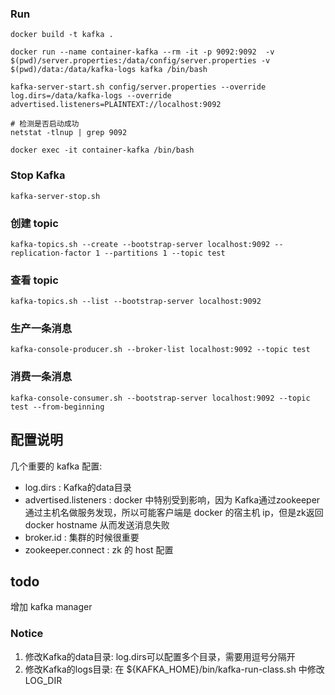 ### Run

```
docker build -t kafka .

docker run --name container-kafka --rm -it -p 9092:9092  -v $(pwd)/server.properties:/data/config/server.properties -v $(pwd)/data:/data/kafka-logs kafka /bin/bash

kafka-server-start.sh config/server.properties --override log.dirs=/data/kafka-logs --override advertised.listeners=PLAINTEXT://localhost:9092

# 检测是否启动成功
netstat -tlnup | grep 9092

docker exec -it container-kafka /bin/bash
```

### Stop Kafka

```
kafka-server-stop.sh
```

### 创建 topic
```
kafka-topics.sh --create --bootstrap-server localhost:9092 --replication-factor 1 --partitions 1 --topic test
```

### 查看 topic
```
kafka-topics.sh --list --bootstrap-server localhost:9092
```

### 生产一条消息
```
kafka-console-producer.sh --broker-list localhost:9092 --topic test
```

### 消费一条消息
```
kafka-console-consumer.sh --bootstrap-server localhost:9092 --topic test --from-beginning
```

## 配置说明
几个重要的 kafka 配置:

* log.dirs  : Kafka的data目录
* advertised.listeners  : docker 中特别受到影响，因为 Kafka通过zookeeper通过主机名做服务发现，所以可能客户端是 docker 的宿主机 ip，但是zk返回 docker hostname 从而发送消息失败
* broker.id : 集群的时候很重要
* zookeeper.connect : zk 的 host 配置

## todo

增加 kafka manager

### Notice

1. 修改Kafka的data目录: log.dirs可以配置多个目录，需要用逗号分隔开
1. 修改Kafka的logs目录: 在 ${KAFKA_HOME}/bin/kafka-run-class.sh 中修改 LOG_DIR
